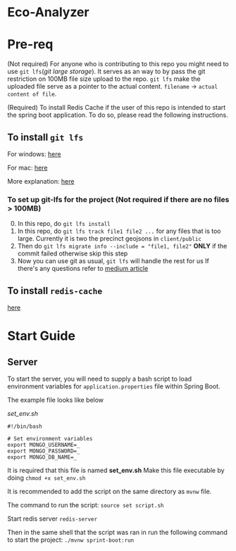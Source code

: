 # Eco-Analyzer

# Pre-req
(Not required) For anyone who is contributing to this repo you might need to use `git lfs`(*git large storage*). It serves as an way to by pass the git restriction on 100MB file size upload to the repo. 
`git lfs` make the uploaded file serve as a pointer to the actual content. `filename` -> `actual content of file`. 

(Required) To install Redis Cache if the user of this repo is intended to start the spring boot application. To do so, please read the following
instructions.


## To install `git lfs`

For windows: [here](https://docs.github.com/en/repositories/working-with-files/managing-large-files/installing-git-large-file-storage?platform=windows)

For mac: [here](https://git-lfs.com)

More explanation: [here](https://medium.com/swlh/learning-about-git-large-file-system-lfs-72e0c86cfbaf)

### To set up git-lfs for the project (Not required if there are no files > 100MB)
0. In this repo, do `git lfs install`
1. In this repo, do `git lfs track file1 file2 ...` for any files that is too large. Currently it is two the precinct geojsons in `client/public`
2. Then do `git lfs migrate info --include = "file1, file2"` **ONLY** if the commit failed otherwise skip this step
3. Now you can use git as usual, `git lfs` will handle the rest for us
If there's any questions refer to [medium article](https://medium.com/swlh/learning-about-git-large-file-system-lfs-72e0c86cfbaf)

## To install `redis-cache`
[here](https://redis.io/docs/latest/operate/oss_and_stack/install/install-redis/)

# Start Guide

## Server
To start the server, you will need to supply a bash script to load environment variables for `application.properties` file within Spring Boot.

The example file looks like below

*set_env.sh*
```
#!/bin/bash

# Set environment variables
export MONGO_USERNAME=_
export MONGO_PASSWORD=_
export MONGO_DB_NAME=_
```
It is required that this file is named **set_env.sh**
Make this file executable by doing `chmod +x set_env.sh`

It is recommended to add the script on the same directory as `mvnw` file.

The command to run the script:
`source set script.sh`

Start redis server
`redis-server`

Then in the same shell that the script was ran in run the following command to start the project:
`./mvnw sprint-boot:run`
